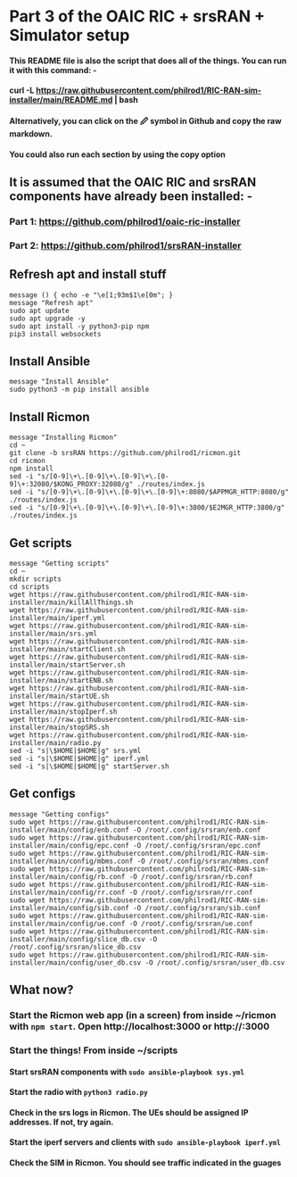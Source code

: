 # Part 3 of the OAIC RIC + srsRAN + Simulator setup
#### This README file is also the script that does all of the things.  You can run it with this command: -
#### curl -L https://raw.githubusercontent.com/philrod1/RIC-RAN-sim-installer/main/README.md | bash
#### Alternatively, you can click on the 🖉 symbol in Github and copy the raw markdown.
#### You could also run each section by using the copy option

## It is assumed that the OAIC RIC and srsRAN components have already been installed: -
### Part 1: https://github.com/philrod1/oaic-ric-installer
### Part 2: https://github.com/philrod1/srsRAN-installer

## Refresh apt and install stuff

    message () { echo -e "\e[1;93m$1\e[0m"; }
    message "Refresh apt"
    sudo apt update
    sudo apt upgrade -y
    sudo apt install -y python3-pip npm
    pip3 install websockets


## Install Ansible

    message "Install Ansible"
    sudo python3 -m pip install ansible


## Install Ricmon

    message "Installing Ricmon"
    cd ~
    git clone -b srsRAN https://github.com/philrod1/ricmon.git
    cd ricmon
    npm install
    sed -i "s/[0-9]\+\.[0-9]\+\.[0-9]\+\.[0-9]\+:32080/$KONG_PROXY:32080/g" ./routes/index.js
    sed -i "s/[0-9]\+\.[0-9]\+\.[0-9]\+\.[0-9]\+:8080/$APPMGR_HTTP:8080/g" ./routes/index.js
    sed -i "s/[0-9]\+\.[0-9]\+\.[0-9]\+\.[0-9]\+:3800/$E2MGR_HTTP:3800/g" ./routes/index.js


## Get scripts

    message "Getting scripts"
    cd ~
    mkdir scripts
    cd scripts
    wget https://raw.githubusercontent.com/philrod1/RIC-RAN-sim-installer/main/killAllThings.sh
    wget https://raw.githubusercontent.com/philrod1/RIC-RAN-sim-installer/main/iperf.yml
    wget https://raw.githubusercontent.com/philrod1/RIC-RAN-sim-installer/main/srs.yml
    wget https://raw.githubusercontent.com/philrod1/RIC-RAN-sim-installer/main/startClient.sh
    wget https://raw.githubusercontent.com/philrod1/RIC-RAN-sim-installer/main/startServer.sh
    wget https://raw.githubusercontent.com/philrod1/RIC-RAN-sim-installer/main/startENB.sh
    wget https://raw.githubusercontent.com/philrod1/RIC-RAN-sim-installer/main/startUE.sh
    wget https://raw.githubusercontent.com/philrod1/RIC-RAN-sim-installer/main/stopIperf.sh
    wget https://raw.githubusercontent.com/philrod1/RIC-RAN-sim-installer/main/stopSRS.sh
    wget https://raw.githubusercontent.com/philrod1/RIC-RAN-sim-installer/main/radio.py
    sed -i "s|\$HOME|$HOME|g" srs.yml
    sed -i "s|\$HOME|$HOME|g" iperf.yml
    sed -i "s|\$HOME|$HOME|g" startServer.sh


## Get configs

    message "Getting configs"
    sudo wget https://raw.githubusercontent.com/philrod1/RIC-RAN-sim-installer/main/config/enb.conf -O /root/.config/srsran/enb.conf
    sudo wget https://raw.githubusercontent.com/philrod1/RIC-RAN-sim-installer/main/config/epc.conf -O /root/.config/srsran/epc.conf
    sudo wget https://raw.githubusercontent.com/philrod1/RIC-RAN-sim-installer/main/config/mbms.conf -O /root/.config/srsran/mbms.conf
    sudo wget https://raw.githubusercontent.com/philrod1/RIC-RAN-sim-installer/main/config/rb.conf -O /root/.config/srsran/rb.conf
    sudo wget https://raw.githubusercontent.com/philrod1/RIC-RAN-sim-installer/main/config/rr.conf -O /root/.config/srsran/rr.conf
    sudo wget https://raw.githubusercontent.com/philrod1/RIC-RAN-sim-installer/main/config/sib.conf -O /root/.config/srsran/sib.conf
    sudo wget https://raw.githubusercontent.com/philrod1/RIC-RAN-sim-installer/main/config/ue.conf -O /root/.config/srsran/ue.conf
    sudo wget https://raw.githubusercontent.com/philrod1/RIC-RAN-sim-installer/main/config/slice_db.csv -O /root/.config/srsran/slice_db.csv
    sudo wget https://raw.githubusercontent.com/philrod1/RIC-RAN-sim-installer/main/config/user_db.csv -O /root/.config/srsran/user_db.csv


## What now?
### Start the Ricmon web app (in a screen) from inside ~/ricmon with ``npm start``.  Open http://localhost:3000 or http://<ip-address>:3000
### Start the things!  From inside ~/scripts
#### Start srsRAN components with ``sudo ansible-playbook sys.yml``
#### Start the radio with ``python3 radio.py``
#### Check in the srs logs in Ricmon.  The UEs should be assigned IP addresses.  If not, try again.
#### Start the iperf servers and clients with ``sudo ansible-playbook iperf.yml``
#### Check the SIM in Ricmon.  You should see traffic indicated in the guages
